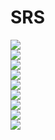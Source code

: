 # SRS
![](1.jpg)</br>
![](2-1.jpg)</br>
![](2-2.jpg)</br>
![](3.jpg)</br>
![](4.jpg)</br>
![](5.jpg)</br>
![](6.jpg)</br>
![](7.jpg)</br>
![](8.jpg)

